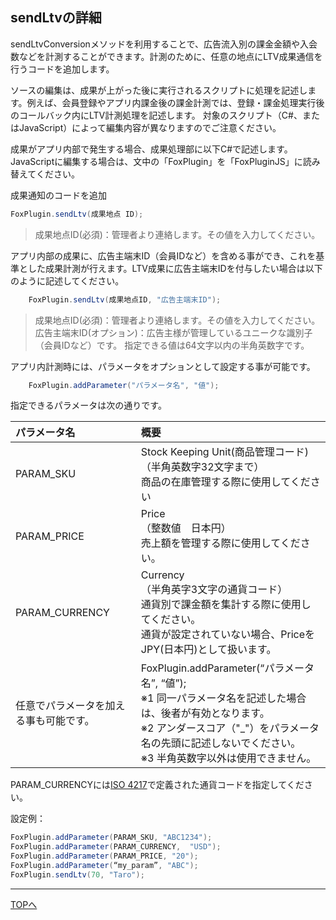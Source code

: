 ## sendLtvの詳細

sendLtvConversionメソッドを利用することで、広告流入別の課金金額や入会数などを計測することができます。計測のために、任意の地点にLTV成果通信を行うコードを追加します。

ソースの編集は、成果が上がった後に実行されるスクリプトに処理を記述します。例えば、会員登録やアプリ内課金後の課金計測では、登録・課金処理実行後のコールバック内にLTV計測処理を記述します。
対象のスクリプト（C#、またはJavaScript）によって編集内容が異なりますのでご注意ください。

成果がアプリ内部で発生する場合、成果処理部に以下C#で記述します。
JavaScriptに編集する場合は、文中の「FoxPlugin」を「FoxPluginJS」に読み替えてください。

成果通知のコードを追加

```cs
FoxPlugin.sendLtv(成果地点 ID);
```
> 成果地点ID(必須)：管理者より連絡します。その値を入力してください。


アプリ内部の成果に、広告主端末ID（会員IDなど）を含める事ができ、これを基準とした成果計測が行えます。LTV成果に広告主端末IDを付与したい場合は以下のように記述してください。

```cs
	FoxPlugin.sendLtv(成果地点ID, "広告主端末ID");
```

> 成果地点ID(必須)：管理者より連絡します。その値を入力してください。
広告主端末ID(オプション)：広告主様が管理しているユニークな識別子（会員IDなど）です。
指定できる値は64文字以内の半角英数字です。


アプリ内計測時には、パラメータをオプションとして設定する事が可能です。

```cs
	FoxPlugin.addParameter("パラメータ名", "値");
```

指定できるパラメータは次の通りです。

|パラメータ名|概要|
|:------|:------|
|PARAM_SKU|Stock Keeping Unit(商品管理コード)<br>（半角英数字32文字まで）<br>商品の在庫管理する際に使用してください|
|PARAM_PRICE|Price<br>（整数値　日本円）<br>売上額を管理する際に使用してください。|
|PARAM_CURRENCY|Currency<br>（半角英字3文字の通貨コード）<br>通貨別で課金額を集計する際に使用してください。<br>通貨が設定されていない場合、PriceをJPY(日本円)として扱います。|
|任意でパラメータを加える事も可能です。|FoxPlugin.addParameter(“パラメータ名”, “値”);<br>※1 同一パラメータ名を記述した場合は、後者が有効となります。<br>※2 アンダースコア（"_"）をパラメータ名の先頭に記述しないでください。<br>※3 半角英数字以外は使用できません。|

PARAM_CURRENCYには[ISO 4217](http://ja.wikipedia.org/wiki/ISO_4217)で定義された通貨コードを指定してください。

設定例：
```C#
FoxPlugin.addParameter(PARAM_SKU, "ABC1234");
FoxPlugin.addParameter(PARAM_CURRENCY,  "USD");
FoxPlugin.addParameter(PARAM_PRICE, "20");
FoxPlugin.addParameter(“my_param”, "ABC");
FoxPlugin.sendLtv(70, "Taro");
```


---
[TOPへ](/lang/ja/)
